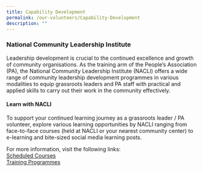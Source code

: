 ```yaml
---
title: Capability Development
permalink: /our-volunteers/Capability-Development
description: ""
---
```

### National Community Leadership Institute

Leadership development is crucial to the continued excellence and growth of community organisations. As the training arm of the People’s Association (PA), the National Community Leadership Institute (NACLI) offers a wide range of community leadership development programmes in various modalities to equip grassroots leaders and PA staff with practical and applied skills to carry out their work in the community effectively. 

####  Learn with NACLI

To support your continued learning journey as a grassroots leader / PA volunteer, explore various learning opportunities by NACLI ranging from face-to-face courses (held at NACLI or your nearest community center) to e-learning and bite-sized social media learning posts. 

For more information, visit the following links: 
<br> 
[Scheduled Courses](https://www.pa.gov.sg/our-network/national-community-leadership-institute/learn-with-nacli)
<br> 
[Training Programmes](https://www.pa.gov.sg/our-network/national-community-leadership-institute/training-programmes)

